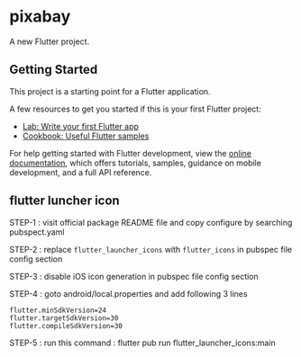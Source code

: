 # pixabay

A new Flutter project.

## Getting Started

This project is a starting point for a Flutter application.

A few resources to get you started if this is your first Flutter project:

- [Lab: Write your first Flutter app](https://docs.flutter.dev/get-started/codelab)
- [Cookbook: Useful Flutter samples](https://docs.flutter.dev/cookbook)

For help getting started with Flutter development, view the
[online documentation](https://docs.flutter.dev/), which offers tutorials,
samples, guidance on mobile development, and a full API reference.


## flutter luncher icon

STEP-1 : visit official package README file and copy configure by searching pubspect.yaml

STEP-2 : replace  `flutter_launcher_icons` with `flutter_icons` in pubspec file config section

STEP-3 : disable iOS icon generation in pubspec file config section

STEP-4 : goto android/local.properties and add following 3 lines 
```
flutter.minSdkVersion=24
flutter.targetSdkVersion=30
flutter.compileSdkVersion=30
```

STEP-5 : run this command : flutter pub run flutter_launcher_icons:main